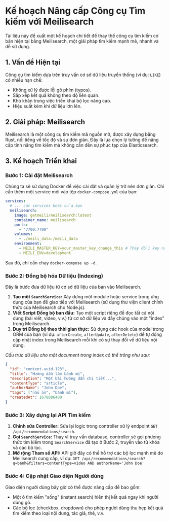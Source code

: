 # Kế hoạch Nâng cấp Công cụ Tìm kiếm với Meilisearch

Tài liệu này đề xuất một kế hoạch chi tiết để thay thế công cụ tìm kiếm cơ bản hiện tại bằng Meilisearch, một giải pháp tìm kiếm mạnh mẽ, nhanh và dễ sử dụng.

## 1. Vấn đề Hiện tại

Công cụ tìm kiếm dựa trên truy vấn cơ sở dữ liệu truyền thống (ví dụ: `LIKE`) có nhiều hạn chế:
- Không xử lý được lỗi gõ phím (typos).
- Sắp xếp kết quả không theo độ liên quan.
- Khó khăn trong việc triển khai bộ lọc nâng cao.
- Hiệu suất kém khi dữ liệu lớn lên.

## 2. Giải pháp: Meilisearch

Meilisearch là một công cụ tìm kiếm mã nguồn mở, được xây dựng bằng Rust, nổi tiếng về tốc độ và sự đơn giản. Đây là lựa chọn lý tưởng để nâng cấp tính năng tìm kiếm mà không cần đến sự phức tạp của Elasticsearch.

## 3. Kế hoạch Triển khai

### Bước 1: Cài đặt Meilisearch
Chúng ta sẽ sử dụng Docker để việc cài đặt và quản lý trở nên đơn giản. Chỉ cần thêm một service mới vào tệp `docker-compose.yml` của bạn:

```yaml
services:
  # ... các services khác của bạn
  meilisearch:
    image: getmeili/meilisearch:latest
    container_name: meilisearch
    ports:
      - "7700:7700"
    volumes:
      - ./meili_data:/meili_data
    environment:
      - MEILI_MASTER_KEY=your_master_key_change_this # Thay đổi key này
      - MEILI_ENV=development
```
Sau đó, chỉ cần chạy `docker-compose up -d`.

### Bước 2: Đồng bộ hóa Dữ liệu (Indexing)
Đây là bước đưa dữ liệu từ cơ sở dữ liệu của bạn vào Meilisearch.

1.  **Tạo một `SearchService`:** Xây dựng một module hoặc service trong ứng dụng của bạn để giao tiếp với Meilisearch (sử dụng thư viện client chính thức của Meilisearch cho Node.js).
2.  **Viết Script Đồng bộ ban đầu:** Tạo một script riêng để đọc tất cả nội dung (bài viết, video, v.v.) từ cơ sở dữ liệu và đẩy chúng vào một "index" trong Meilisearch.
3.  **Duy trì Đồng bộ theo thời gian thực:** Sử dụng các hook của model trong ORM của bạn (ví dụ: `afterCreate`, `afterUpdate`, `afterDelete`) để tự động cập nhật index trong Meilisearch mỗi khi có sự thay đổi về dữ liệu nội dung.

*Cấu trúc dữ liệu cho một document trong index có thể trông như sau:*
```json
{
  "id": "content-uuid-123",
  "title": "Hướng dẫn làm bánh mì",
  "description": "Một bài hướng dẫn chi tiết...",
  "contentType": "article",
  "authorName": "John Doe",
  "tags": ["nấu ăn", "bánh mì"],
  "createdAt": 1678886400
}
```

### Bước 3: Xây dựng lại API Tìm kiếm
1.  **Chỉnh sửa Controller:** Sửa lại logic trong controller xử lý endpoint `GET /api/recommendations/search`.
2.  **Gọi `SearchService`:** Thay vì truy vấn database, controller sẽ gọi phương thức tìm kiếm trong `SearchService` đã tạo ở Bước 2, truyền vào từ khóa và các bộ lọc.
3.  **Mở rộng Tham số API:** API giờ đây có thể hỗ trợ các bộ lọc mạnh mẽ do Meilisearch cung cấp, ví dụ:
    `GET /api/recommendations/search?q=bánh&filters=contentType=video AND authorName='John Doe'`

### Bước 4: Cập nhật Giao diện Người dùng
Giao diện người dùng bây giờ có thể được nâng cấp để bao gồm:
- Một ô tìm kiếm "sống" (instant search) hiển thị kết quả ngay khi người dùng gõ.
- Các bộ lọc (checkbox, dropdown) cho phép người dùng thu hẹp kết quả tìm kiếm theo loại nội dung, tác giả, thẻ, v.v.
